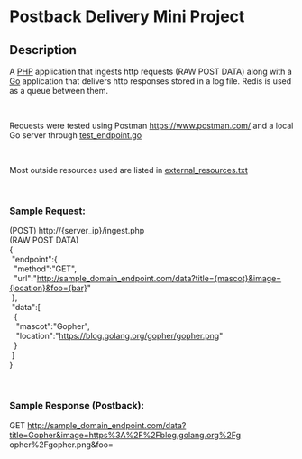 # Postback Delivery Mini Project

## **Description**  
A [PHP](ingestion_agent/ingest.php) application that ingests http requests (RAW POST DATA) along with a [Go](delivery_agent/main.go) application that delivers http responses stored in a log file. Redis is used as a queue between them.  
  
<br />

Requests were tested using Postman https://www.postman.com/  and a local Go server through [test_endpoint.go](delivery_agent/test_endpoint.go)

<br />

Most outside resources used are listed in [external_resources.txt](external_resources.txt)

<br />

### **Sample Request:**  
(POST) http://{server_ip}/ingest.php  
(RAW POST DATA)  
{  
&nbsp;"endpoint":{  
&nbsp;&nbsp;"method":"GET",  
&nbsp;&nbsp;"url":"http://sample_domain_endpoint.com/data?title={mascot}&image={location}&foo={bar}"  
&nbsp;},  
&nbsp;"data":[  
&nbsp;&nbsp;{  
&nbsp;&nbsp;&nbsp;"mascot":"Gopher",  
&nbsp;&nbsp;&nbsp;"location":"https://blog.golang.org/gopher/gopher.png"  
&nbsp;&nbsp;}  
&nbsp;]  
}  

<br />

### **Sample Response (Postback):**
GET
http://sample_domain_endpoint.com/data?title=Gopher&image=https%3A%2F%2Fblog.golang.org%2Fg
opher%2Fgopher.png&foo=
